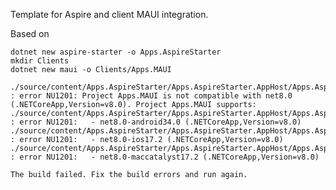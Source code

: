 <!-- 
Provide an overview of what your template package does and how to get started.
Consider previewing the README before uploading 
(https://learn.microsoft.com/en-us/nuget/nuget-org/package-readme-on-nuget-org#preview-your-readme). 
-->

Template for Aspire and client MAUI integration.

Based on

```shell
dotnet new aspire-starter -o Apps.AspireStarter
mkdir Clients
dotnet new maui -o Clients/Apps.MAUI
```



```
./source/content/Apps.AspireStarter/Apps.AspireStarter.AppHost/Apps.AspireStarter.AppHost.csproj : error NU1201: Project Apps.MAUI is not compatible with net8.0 (.NETCoreApp,Version=v8.0). Project Apps.MAUI supports:
./source/content/Apps.AspireStarter/Apps.AspireStarter.AppHost/Apps.AspireStarter.AppHost.csproj : error NU1201:   - net8.0-android34.0 (.NETCoreApp,Version=v8.0)
./source/content/Apps.AspireStarter/Apps.AspireStarter.AppHost/Apps.AspireStarter.AppHost.csproj : error NU1201:   - net8.0-ios17.2 (.NETCoreApp,Version=v8.0)
./source/content/Apps.AspireStarter/Apps.AspireStarter.AppHost/Apps.AspireStarter.AppHost.csproj : error NU1201:   - net8.0-maccatalyst17.2 (.NETCoreApp,Version=v8.0)

The build failed. Fix the build errors and run again.
```